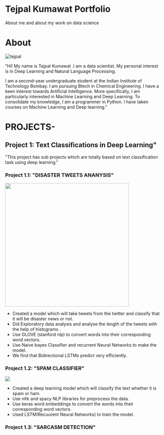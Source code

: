 # Tejpal Kumawat Portfolio

About me and about my work on data science

# About
 ![tejpal](https://github.com/tejpal123456789/tejpal-data-science-portfolio/blob/main/images/tejpal.png)

"Hi! My name is Tejpal Kumawat .I am a data scientist. My personal interest is in Deep Learning and Natural Language Processing.

I am a second-year undergraduate student at the Indian Institute of Technology Bombay. I am pursuing  Btech in Chemical Engineering.
I have a keen interest towards Artificial Intelligence. More specifically, I am particularly interested in Machine Learning and Deep Learning.
To consolidate my knowledge, I am a programmer in Python. I have taken courses on Machine Learning and Deep learning."

# PROJECTS-

## Project 1:  Text Classifications in Deep Learning"
"This project has sub projects which are totally based on text classification task using deep learning."

### Project 1.1: "DISASTER TWEETS ANANYSIS"
<img src ="https://github.com/tejpal123456789/tejpal-data-science-portfolio/blob/main/images/disaster1.jpg" width ="400" />

* Created a model which will take tweets from the twitter and classify that it will be disaster news or not.
* Did Exploratory data analysis and analyse the length of the tweets with the help of histograms .
* Use GLOVE (stanford nlp) to convert words into their corresponding word vectors.
* Use Naive bayes Classifier and recurrent Neural Networks to make the model.
* We find that Bidirectional LSTMs predict very efficiently.

### Project 1.2: "SPAM CLASSIFIER"
  ![](https://github.com/tejpal123456789/tejpal-data-science-portfolio/blob/main/images/spam.jpg)

* Created a deep learning model which will classify the text whether it is spam or ham.
* Use nltk and spacy NLP libraries for preprocess the data.
* Use keras word embeddings to convert the words into their corresponding word vectors.
* Used LSTM(Recuurent Neural Networks) to train the model.

### Project 1.3: "SARCASM DETECTION"
 ![]()


